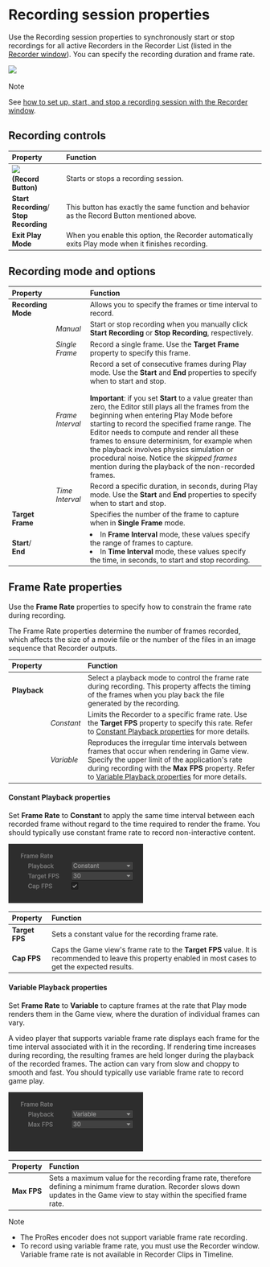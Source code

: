 # Recording session properties

Use the Recording session properties to synchronously start or stop recordings for all active Recorders in the Recorder List (listed in the [Recorder window](RecordingRecorderWindow.md)). You can specify the recording duration and frame rate.

![](Images/RecordingControls.png)

>[!NOTE]
>See [how to set up, start, and stop a recording session with the Recorder window](get-started-recorder-window.md).

## Recording controls

| Property | Function |
| :--- | :--- |
|![](Images/BtnRecord.png)<br/>**(Record Button)** | Starts or stops a recording session. |
| **Start Recording**/<br/>**Stop Recording** | This button has exactly the same function and behavior as the Record Button mentioned above. |
| **Exit Play Mode** | When you enable this option, the Recorder automatically exits Play mode when it finishes recording. |

## Recording mode and options

| Property || Function |
|:---|:---|:---|
| **Recording Mode** || Allows you to specify the frames or time interval to record. |
||_Manual_ | Start or stop recording when you manually click **Start Recording** or **Stop Recording**, respectively. |
|| _Single Frame_ | Record a single frame. Use the **Target Frame** property to specify this frame. |
|| _Frame Interval_ | Record a set of consecutive frames during Play mode. Use the **Start** and **End** properties to specify when to start and stop.<br/><br/>**Important**: if you set **Start** to a value greater than zero, the Editor still plays all the frames from the beginning when entering Play Mode before starting to record the specified frame range. The Editor needs to compute and render all these frames to ensure determinism, for example when the playback involves physics simulation or procedural noise. Notice the _skipped frames_ mention during the playback of the non-recorded frames. |
|| _Time Interval_ | Record a specific duration, in seconds, during Play mode. Use the **Start** and **End** properties to specify when to start and stop. |
| **Target Frame** || Specifies the number of the frame to capture when in **Single Frame** mode. |
| **Start**/ <br/> **End** || <li> In **Frame Interval** mode, these values specify the range of frames to capture. <li> In **Time Interval** mode, these values specify the time, in seconds, to start and stop recording. |

## Frame Rate properties

Use the **Frame Rate** properties to specify how to constrain the frame rate during recording.

The Frame Rate properties determine the number of frames recorded, which affects the size of a movie file or the number of the files in an image sequence that Recorder outputs.

| Property || Function |
| :--- | :--- | :--- |
| **Playback** || Select a playback mode to control the frame rate during recording. This property affects the timing of the frames when you play back the file generated by the recording. |
|| _Constant_ | Limits the Recorder to a specific frame rate. Use the **Target FPS** property to specify this rate. Refer to [Constant Playback properties](#constant-playback-properties) for more details. |
|| _Variable_ | Reproduces the irregular time intervals between frames that occur when rendering in Game view. Specify the upper limit of the application's rate during recording with the **Max FPS** property. Refer to [Variable Playback properties](#variable-playback-properties) for more details. |

#### Constant Playback properties

Set **Frame Rate** to **Constant** to apply the same time interval between each recorded frame without regard to the time required to render the frame. You should typically use constant frame rate to record non-interactive content.

![](Images/RecordingControls-playback-constant.png)

| Property | Function |
| :--- | :--- |
| **Target FPS** | Sets a constant value for the recording frame rate. |
| **Cap FPS** |  Caps the Game view's frame rate to the **Target FPS** value. It is recommended to leave this property enabled in most cases to get the expected results. |



#### Variable Playback properties

Set **Frame Rate** to **Variable** to capture frames at the rate that Play mode renders them in the Game view, where the duration of individual frames can vary.

A video player that supports variable frame rate displays each frame for the time interval associated with it in the recording. If rendering time increases during recording, the resulting frames are held longer during the playback of the recorded frames. The action can vary from slow and choppy to smooth and fast. You should typically use variable frame rate to record game play.

![](Images/RecordingControls-playback-variable.png)

| Property | Function |
| :--- | :--- |
| **Max FPS** | Sets a maximum value for the recording frame rate, therefore defining a minimum frame duration. Recorder slows down updates in the Game view to stay within the specified frame rate. |



>[!NOTE]
>* The ProRes encoder does not support variable frame rate recording.
>* To record using variable frame rate, you must use the Recorder window. Variable frame rate is not available in Recorder Clips in Timeline.
